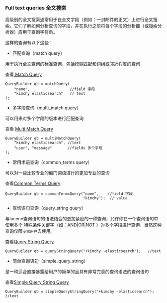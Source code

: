 
### Full text queries 全文搜索

高级别的全文搜索通常用于在全文字段（例如：一封邮件的正文）上进行全文搜索。它们了解如何分析查询的字段，并在执行之前将每个字段的分析器（或搜索分析器）应用于查询字符串。

这样的查询有以下这些：

- 匹配查询（match query）

用于执行全文查询的标准查询，包括模糊匹配和词组或邻近程度的查询

查看[ Match Query](https://www.elastic.co/guide/en/elasticsearch/reference/5.6/query-dsl-match-query.html) 


```
QueryBuilder qb = matchQuery(
    "name",                  //field 字段
    "kimchy elasticsearch"   // text 
);
```

- 多字段查询（multi_match query）

可以用来对多个字段的版本进行匹配查询

查看 [Multi Match Query](https://www.elastic.co/guide/en/elasticsearch/reference/5.6/query-dsl-multi-match-query.html)


```
QueryBuilder qb = multiMatchQuery(
    "kimchy elasticsearch", //text
    "user", "message"       //fields 多个字段
);
```


- 常用术语查询（common_terms query）

可以对一些比较专业的偏门词语进行的更加专业的查询

查看[Common Terms Query](https://www.elastic.co/guide/en/elasticsearch/reference/5.6/query-dsl-common-terms-query.html)


```
QueryBuilder qb = commonTermsQuery("name",    //field 字段
                                   "kimchy");  // value
```


- 查询语句查询（query_string query）

与lucene查询语句的语法结合的更加紧密的一种查询，允许你在一个查询语句中使用多个 特殊条件关键字（如：AND|OR|NOT ）对多个字段进行查询，当然这种查询仅限`专家用户`去使用。

查看[Query String Query](https://www.elastic.co/guide/en/elasticsearch/reference/5.6/query-dsl-query-string-query.html)


```
QueryBuilder qb = queryStringQuery("+kimchy -elasticsearch");   //text   

```


- 简单查询语句（simple_query_string）

是一种适合直接暴露给用户的简单的且具有非常完善的查询语法的查询语句

查看[Simple Query String Query](https://www.elastic.co/guide/en/elasticsearch/reference/5.6/query-dsl-simple-query-string-query.html)


```
QueryBuilder qb = simpleQueryStringQuery("+kimchy -elasticsearch");    //text
```
